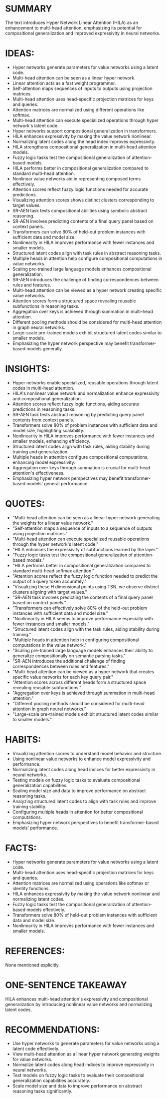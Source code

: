 # SUMMARY
The text introduces Hyper Network Linear Attention (HILA) as an enhancement to multi-head attention, emphasizing its potential for compositional generalization and improved expressivity in neural networks.

# IDEAS:
- Hyper networks generate parameters for value networks using a latent code.
- Multi-head attention can be seen as a linear hyper network.
- Linear attention acts as a fast weight programmer.
- Self-attention maps sequences of inputs to outputs using projection matrices.
- Multi-head attention uses head-specific projection matrices for keys and queries.
- Attention matrices are normalized using different operations like softmax.
- Multi-head attention can execute specialized operations through hyper network's latent code.
- Hyper networks support compositional generalization in transformers.
- HILA enhances expressivity by making the value network nonlinear.
- Normalizing latent codes along the head index improves expressivity.
- HILA strengthens compositional generalization in multi-head attention models.
- Fuzzy logic tasks test the compositional generalization of attention-based models.
- HILA performs better in compositional generalization compared to standard multi-head attention.
- Nonlinear value networks aid in representing composed terms effectively.
- Attention scores reflect fuzzy logic functions needed for accurate predictions.
- Visualizing attention scores shows distinct clusters corresponding to target values.
- SR-AEN task tests compositional abilities using symbolic abstract reasoning.
- SR-AEN involves predicting contents of a final query panel based on context panels.
- Transformers can solve 80% of held-out problem instances with sufficient data and model size.
- Nonlinearity in HILA improves performance with fewer instances and smaller models.
- Structured latent codes align with task rules in abstract reasoning tasks.
- Multiple heads in attention help configure compositional computations in value networks.
- Scaling pre-trained large language models enhances compositional generalization.
- SR-AEN introduces the challenge of finding correspondences between rules and features.
- Multi-head attention can be viewed as a hyper network creating specific value networks.
- Attention scores form a structured space revealing reusable subfunctions in reasoning tasks.
- Aggregation over keys is achieved through summation in multi-head attention.
- Different pooling methods should be considered for multi-head attention in graph neural networks.
- Large-scale pre-trained models exhibit structured latent codes similar to smaller models.
- Emphasizing the hyper network perspective may benefit transformer-based models generally.

# INSIGHTS:
- Hyper networks enable specialized, reusable operations through latent codes in multi-head attention.
- HILA's nonlinear value network and normalization enhance expressivity and compositional generalization.
- Attention scores reflect fuzzy logic functions, aiding accurate predictions in reasoning tasks.
- SR-AEN task tests abstract reasoning by predicting query panel contents from context panels.
- Transformers solve 80% of problem instances with sufficient data and model size, highlighting scalability.
- Nonlinearity in HILA improves performance with fewer instances and smaller models, enhancing efficiency.
- Structured latent codes align with task rules, aiding stability during training and generalization.
- Multiple heads in attention configure compositional computations, enhancing model expressivity.
- Aggregation over keys through summation is crucial for multi-head attention's effectiveness.
- Emphasizing hyper network perspectives may benefit transformer-based models' general performance.

# QUOTES:
- "Multi-head attention can be seen as a linear hyper network generating the weights for a linear value network."
- "Self-attention maps a sequence of inputs to a sequence of outputs using projection matrices."
- "Multi-head attention can execute specialized reusable operations through the hyper network's latent code."
- "HILA enhances the expressivity of subfunctions learned by the layer."
- "Fuzzy logic tasks test the compositional generalization of attention-based models."
- "HILA performs better in compositional generalization compared to standard multi-head softmax attention."
- "Attention scores reflect the fuzzy logic function needed to predict the output of a query token accurately."
- "Visualizing these H dimensional points using TSN, we observe distinct clusters aligning with target values."
- "SR-AEN task involves predicting the contents of a final query panel based on context panels."
- "Transformers can effectively solve 80% of the held-out problem instances with sufficient data and model size."
- "Nonlinearity in HILA seems to improve performance especially with fewer instances and smaller models."
- "Structured latent codes align with the task rules, aiding stability during training."
- "Multiple heads in attention help in configuring compositional computations in the value network."
- "Scaling pre-trained large language models enhances their ability to generalize compositionally on semantic parsing tasks."
- "SR-AEN introduces the additional challenge of finding correspondences between rules and features."
- "Multi-head attention can be viewed as a hyper network that creates specific value networks for each key query pair."
- "Attention scores across different heads form a structured space revealing reusable subfunctions."
- "Aggregation over keys is achieved through summation in multi-head attention."
- "Different pooling methods should be considered for multi-head attention in graph neural networks."
- "Large-scale pre-trained models exhibit structured latent codes similar to smaller models."

# HABITS:
- Visualizing attention scores to understand model behavior and structure.
- Using nonlinear value networks to enhance model expressivity and performance.
- Normalizing latent codes along head indices for better expressivity in neural networks.
- Testing models on fuzzy logic tasks to evaluate compositional generalization capabilities.
- Scaling model size and data to improve performance on abstract reasoning tasks.
- Analyzing structured latent codes to align with task rules and improve training stability.
- Configuring multiple heads in attention for better compositional computations.
- Emphasizing hyper network perspectives to benefit transformer-based models' performance.

# FACTS:
- Hyper networks generate parameters for value networks using a latent code.
- Multi-head attention uses head-specific projection matrices for keys and queries.
- Attention matrices are normalized using operations like softmax or identity functions.
- HILA enhances expressivity by making the value network nonlinear and normalizing latent codes.
- Fuzzy logic tasks test the compositional generalization of attention-based models effectively.
- Transformers solve 80% of held-out problem instances with sufficient data and model size.
- Nonlinearity in HILA improves performance with fewer instances and smaller models.

# REFERENCES:
None mentioned explicitly.

# ONE-SENTENCE TAKEAWAY
HILA enhances multi-head attention's expressivity and compositional generalization by introducing nonlinear value networks and normalizing latent codes.

# RECOMMENDATIONS:
- Use hyper networks to generate parameters for value networks using a latent code effectively.
- View multi-head attention as a linear hyper network generating weights for value networks.
- Normalize latent codes along head indices to improve expressivity in neural networks.
- Test models on fuzzy logic tasks to evaluate their compositional generalization capabilities accurately.
- Scale model size and data to improve performance on abstract reasoning tasks significantly.